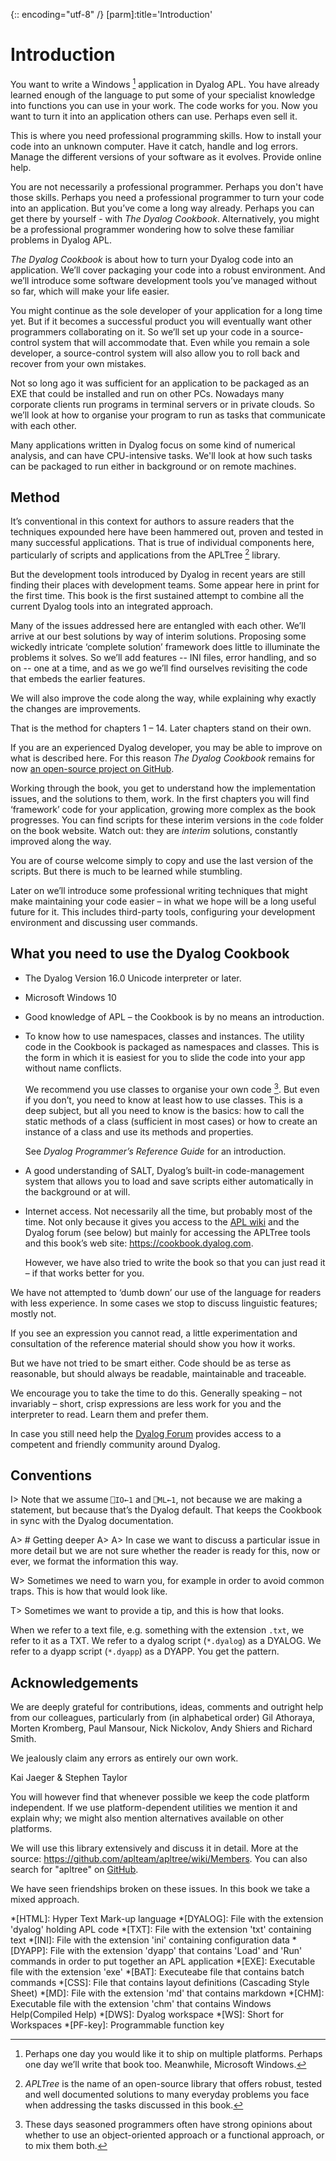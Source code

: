 {:: encoding="utf-8" /}
[parm]:title='Introduction'

# Introduction

You want to write a Windows [^win] application in Dyalog APL. You have already learned enough of the language to put some of your specialist knowledge into functions you can use in your work. The code works for you. Now you want to turn it into an application others can use. Perhaps even sell it. 

This is where you need professional programming skills. How to install your code into an unknown computer. Have it catch, handle and log errors. Manage the different versions of your software as it evolves. Provide online help.

You are not necessarily a professional programmer. Perhaps you don't have those skills. Perhaps you need a professional programmer to turn your code into an application. But you’ve come a long way already. Perhaps you can get there by yourself - with _The Dyalog Cookbook_. Alternatively, you might be a professional programmer wondering how to solve these familiar problems in Dyalog APL. 

_The Dyalog Cookbook_ is about how to turn your Dyalog code into an application. We’ll cover packaging your code into a robust environment. And we’ll introduce some software development tools you’ve managed without so far, which will make your life easier.

You might continue as the sole developer of your application for a long time yet. But if it becomes a successful product you will eventually want other programmers collaborating on it. So we’ll set up your code in a source-control system that will accommodate that. Even while you remain a sole developer, a source-control system will also allow you to roll back and recover from your own mistakes. 

Not so long ago it was sufficient for an application to be packaged as an EXE that could be installed and run on other PCs. Nowadays many corporate clients run programs in terminal servers or in private clouds. So we’ll look at how to organise your program to run as tasks that communicate with each other. 

Many applications written in Dyalog focus on some kind of numerical analysis, and can have CPU-intensive tasks. We'll look at how such tasks can be packaged to run either in background or on remote machines. 


## Method

It’s conventional in this context for authors to assure readers that the techniques expounded here have been hammered out, proven and tested in many successful applications. That is true of individual components here, particularly of scripts and applications from the APLTree [^apltree] library. 

But the development tools introduced by Dyalog in recent years are still finding their places with development teams. Some appear here in print for the first time. This book is the first sustained attempt to combine all the current Dyalog tools into an integrated approach. 

Many of the issues addressed here are entangled with each other. We’ll arrive at our best solutions by way of interim solutions. Proposing some wickedly intricate ‘complete solution’ framework does little to illuminate the problems it solves. So we’ll add features -- INI files, error handling, and so on -- one at a time, and as we go we’ll find ourselves revisiting the code that embeds the earlier features. 

We will also improve the code along the way, while explaining why exactly the changes are improvements.

That is the method for chapters 1 – 14. Later chapters stand on their own.

If you are an experienced Dyalog developer, you may be able to improve on what is described here. For this reason _The Dyalog Cookbook_ remains for now [an open-source project on GitHub](https://github.com/5jt/dyalog-cookbook). 

Working through the book, you get to understand how the implementation issues, and the solutions to them, work. In the first chapters you will find ‘framework’ code for your application, growing more complex as the book progresses. You can find scripts for these interim versions in the `code` folder on the book website. Watch out: they are _interim_ solutions, constantly improved along the way.

You are of course welcome simply to copy and use the last version of the scripts. But there is much to be learned while stumbling. 

Later on we’ll introduce some professional writing techniques that might make maintaining your code easier – in what we hope will be a long useful future for it. This includes third-party tools, configuring your development environment and discussing user commands.


## What you need to use the Dyalog Cookbook

* The Dyalog Version 16.0 Unicode interpreter or later.

* Microsoft Windows 10

* Good knowledge of APL – the Cookbook is by no means an introduction.
  
* To know how to use namespaces, classes and instances. The utility code in the Cookbook is packaged as namespaces and classes. 
  This is the form in which it is easiest for you to slide the code into your app without name conflicts. 

  We recommend you use classes to organise your own code [^classes]. But even if you don’t, you need to know at least how to use classes. This is a deep subject, but all you need to know is the basics: how to call the static methods of a class (sufficient in most cases) or how to create an instance of a class and use its methods and properties. 
  
  See _Dyalog Programmer’s Reference Guide_ for an introduction. 

* A good understanding of SALT, Dyalog’s built-in code-management system that allows you to load and save scripts either automatically in the background or at will.
  
* Internet access. Not necessarily all the time, but probably most of the time. Not only because it gives you access to the [APL wiki](http://aplwiki.com) and the Dyalog forum (see below) but mainly for accessing the APLTree tools and this book’s web site: <https://cookbook.dyalog.com>.

  However, we have also tried to write the book so that you can just read it – if that works better for you.
  
We have not attempted to ‘dumb down’ our use of the language for readers with less experience. In some cases we stop to discuss linguistic features; mostly not. 

If you see an expression you cannot read, a little experimentation and consultation of the reference material should show you how it works. 

But we have not tried to be smart either. Code should be as terse as reasonable, but should always be readable, maintainable and traceable.

We encourage you to take the time to do this. Generally speaking – not invariably – short, crisp expressions are less work for you and the interpreter to read. Learn them and prefer them. 

In case you still need help the [Dyalog Forum](http://forum.dyalog.com) provides access to a competent and friendly community around Dyalog.


## Conventions

I> Note that we assume `⎕IO←1` and `⎕ML←1`, not because  we are making a statement, but because that’s the Dyalog default. That keeps the Cookbook in sync with the Dyalog documentation.

A> # Getting deeper
A>
A> In case we want to discuss a particular issue in more detail but we are not sure whether the reader is ready for this, now or ever, we format the information this way.

W> Sometimes we need to warn you, for example in order to avoid common traps. This is how that would look like.

T> Sometimes we want to provide a tip, and this is how that looks.

When we refer to a text file, e.g. something with the extension `.txt`, we refer to it as a TXT. We refer to a dyalog script (`*.dyalog`) as a DYALOG. We refer to a dyapp script (`*.dyapp`) as a DYAPP. You get the pattern.


## Acknowledgements

We are deeply grateful for contributions, ideas, comments and outright help from our colleagues, particularly from (in alphabetical order) Gil Athoraya, Morten Kromberg, Paul Mansour, Nick Nickolov, Andy Shiers and Richard Smith.

We jealously claim any errors as entirely our own work. 


Kai Jaeger & Stephen Taylor


[^win]: Perhaps one day you would like it to ship on multiple platforms. Perhaps one day we’ll write that book too. Meanwhile, Microsoft Windows. 
   
  You will however find that whenever possible we keep the code platform independent. If we use platform-dependent utilities we mention it and explain why; we might also mention alternatives available on other platforms.


[^apltree]: _APLTree_ is the name of an open-source library that offers robust, tested and well documented solutions to many everyday problems you  face when addressing the tasks discussed in this book.

  We will use this library extensively and discuss it in detail. More at the source: <https://github.com/aplteam/apltree/wiki/Members>. You can also search for "apltree" on [GitHub](https://github.com).
  
  
[^classes]: These days seasoned programmers often have strong opinions about whether to use an object-oriented approach or a functional approach, or to mix them both. 

  We have seen friendships broken on these issues. In this book we take a mixed approach.


*[HTML]: Hyper Text Mark-up language
*[DYALOG]: File with the extension 'dyalog' holding APL code
*[TXT]: File with the extension 'txt' containing text
*[INI]: File with the extension 'ini' containing configuration data
*[DYAPP]: File with the extension 'dyapp' that contains 'Load' and 'Run' commands in order to put together an APL application
*[EXE]: Executable file with the extension 'exe'
*[BAT]: Executeabe file that contains batch commands
*[CSS]: File that contains layout definitions (Cascading Style Sheet)
*[MD]: File with the extension 'md' that contains markdown
*[CHM]: Executable file with the extension 'chm' that contains Windows Help(Compiled Help) 
*[DWS]: Dyalog workspace
*[WS]: Short for Workspaces
*[PF-key]: Programmable function key